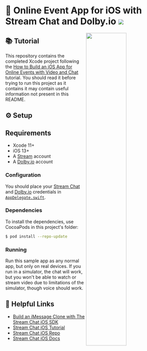 # 💬 Online Event App for iOS with Stream Chat and Dolby.io  [![](https://img.shields.io/twitter/url?url=https%3A%2F%2Fgithub.com%2FGetStream%2Fonline-event-app-ios)](https://twitter.com/intent/tweet?text=Want%20to%20build%20an%20online%20live%20event%20app%20for%20iOS%20with%20video%20and%20chat%3F%20Learn%20how%3A&url=https%3A%2F%2Fgithub.com%2FGetStream%2Fonline-event-app-ios)

<img align="right" src="https://comingsoon" width="50%" />

## 📚 Tutorial

This repository contains the completed Xcode project following the [How to Build an iOS App for Online Events with Video and Chat](https://getstream.io/blog/live-online-event-ios/) tutorial. You should read it before trying to run this project as it contains it may contain useful information not present in this README.

## ⚙️ Setup

## Requirements
- Xcode 11+
- iOS 13+
- A [Stream](https://getstream.io/accounts/signup/) account
- A [Dolby.io](https://dolby.io/organizations/register) account

### Configuration

You should place your [Stream Chat](https://getstream.io/chat) and [Dolby.io](https://dolby.io) credentials in [`AppDelegate.swift`](OnlineEventApp/OnlineEventApp/AppDelegate.swift#L18-L20).

### Dependencies

To install the dependencies, use CocoaPods in this project's folder:

```bash
$ pod install --repo-update
```

### Running

Run this sample app as any normal app, but only on real devices. If you run in a simulator, the chat will work, but you won't be able to watch or stream video due to limitations of the simulator, though voice should work.

## 🔗 Helpful Links

- [Build an iMessage Clone with The Stream Chat iOS SDK](https://getstream.io/blog/build-imessage-clone/)
- [Stream Chat iOS Tutorial](https://getstream.io/tutorials/ios-chat/)
- [Stream Chat iOS Repo](https://github.com/GetStream/stream-chat-swift)
- [Stream Chat iOS Docs](http://getstream.io/chat/docs?language=swift)
